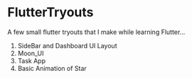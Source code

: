 # FlutterTryouts
A few small flutter tryouts that I make while learning Flutter...

1. SideBar and Dashboard UI Layout
2. Moon_UI
3. Task App
4. Basic Animation of Star
